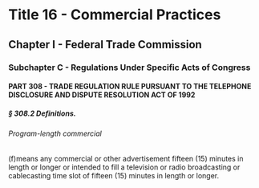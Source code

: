 
# Title 16 - Commercial Practices
## Chapter I - Federal Trade Commission
### Subchapter C - Regulations Under Specific Acts of Congress
#### PART 308 - TRADE REGULATION RULE PURSUANT TO THE TELEPHONE DISCLOSURE AND DISPUTE RESOLUTION ACT OF 1992
##### § 308.2 Definitions.
###### Program-length commercial

(f)means any commercial or other advertisement fifteen (15) minutes in length or longer or intended to fill a television or radio broadcasting or cablecasting time slot of fifteen (15) minutes in length or longer.
